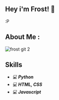 ## Hey i'm Frost! 👋
:P

## About Me :

![frost git 2](https://cdn.discordapp.com/attachments/805554377745235974/1113754575225225246/Blue_and_White_Abstract_Technology_LinkedIn_Banner_1.gif)

## Skills

* *💻*  ***Python***
* *💻*  ***HTML, CSS***
* *💻*  ***Javascript***
